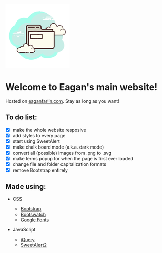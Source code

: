 ![Site-Logo](/global/images/site-transparent-icon.png)

# Welcome to Eagan's main website!

Hosted on [eaganfarlin.com](https://eaganfarlin.com/). Stay as long as you want!

## To do list:

- [X] make the whole website resposive
- [X] add styles to every page
- [X] start using SweetAlert
- [X] make chalk board mode (a.k.a. dark mode)
- [X] convert all (possible) images from .png to .svg
- [X] make terms popup for when the page is first ever loaded
- [X] change file and folder capitalization formats
- [X] remove Bootstrap entirely

## Made using:

* CSS
  * [Bootstrap](https://getbootstrap.com/ "Bootstrap")
  * [Bootswatch](https://bootswatch.com/ "Bootswatch")
  * [Google Fonts](https://fonts.google.com/ "Google Fonts")

* JavaScript
  * [jQuery](https://jquery.com/ "jQuery")
  * [SweetAlert2](https://sweetalert2.github.io/ "SweetAlert2")